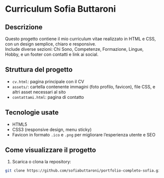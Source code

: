 # Curriculum Sofia Buttaroni

## Descrizione

Questo progetto contiene il mio curriculum vitae realizzato in HTML e CSS, con un design semplice, chiaro e responsive.  
Include diverse sezioni: Chi Sono, Competenze, Formazione, Lingue, Hobby, e un footer con contatti e link ai social.

## Struttura del progetto

- `cv.html`: pagina principale con il CV  
- `assets/`: cartella contenente immagini (foto profilo, favicon), file CSS, e altri asset necessari al sito  
- `contattami.html`: pagina di contatto

## Tecnologie usate

- HTML5  
- CSS3 (responsive design, menu sticky)  
- Favicon in formato `.ico` e `.png` per migliorare l’esperienza utente e SEO  

## Come visualizzare il progetto

1. Scarica o clona la repository:  
```bash
git clone https://github.com/sofiabuttaroni/portfolio-completo-sofia.git
